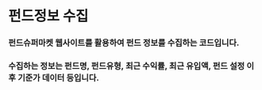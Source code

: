 # 펀드정보 수집

### 펀드슈퍼마켓 웹사이트를 활용하여 펀드 정보를 수집하는 코드입니다.

### 수집하는 정보는 펀드명, 펀드유형, 최근 수익률, 최근 유입액, 펀드 설정 이후 기준가 데이터 등입니다.
